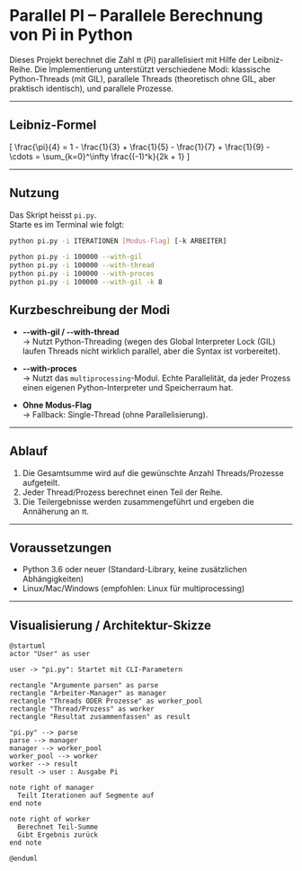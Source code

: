 # Parallel PI – Parallele Berechnung von Pi in Python

Dieses Projekt berechnet die Zahl π (Pi) parallelisiert mit Hilfe der Leibniz-Reihe. Die Implementierung unterstützt verschiedene Modi: klassische Python-Threads (mit GIL), parallele Threads (theoretisch ohne GIL, aber praktisch identisch), und parallele Prozesse.

---

## **Leibniz-Formel**

\[
\frac{\pi}{4} = 1 - \frac{1}{3} + \frac{1}{5} - \frac{1}{7} + \frac{1}{9} - \cdots = \sum_{k=0}^\infty \frac{(-1)^k}{2k + 1}
\]

---

## **Nutzung**

Das Skript heisst `pi.py`.  
Starte es im Terminal wie folgt:

```bash
python pi.py -i ITERATIONEN [Modus-Flag] [-k ARBEITER]

python pi.py -i 100000 --with-gil
python pi.py -i 100000 --with-thread
python pi.py -i 100000 --with-proces
python pi.py -i 100000 --with-gil -k 8
 ```

 ## Kurzbeschreibung der Modi

- **--with-gil / --with-thread**  
  → Nutzt Python-Threading (wegen des Global Interpreter Lock (GIL) laufen Threads nicht wirklich parallel, aber die Syntax ist vorbereitet).

- **--with-proces**  
  → Nutzt das `multiprocessing`-Modul. Echte Parallelität, da jeder Prozess einen eigenen Python-Interpreter und Speicherraum hat.

- **Ohne Modus-Flag**  
  → Fallback: Single-Thread (ohne Parallelisierung).

---

## Ablauf

1. Die Gesamtsumme wird auf die gewünschte Anzahl Threads/Prozesse aufgeteilt.
2. Jeder Thread/Prozess berechnet einen Teil der Reihe.
3. Die Teilergebnisse werden zusammengeführt und ergeben die Annäherung an π.

---

## Voraussetzungen

- Python 3.6 oder neuer (Standard-Library, keine zusätzlichen Abhängigkeiten)
- Linux/Mac/Windows (empfohlen: Linux für multiprocessing)

---

## Visualisierung / Architektur-Skizze
```
@startuml
actor "User" as user

user -> "pi.py": Startet mit CLI-Parametern

rectangle "Argumente parsen" as parse
rectangle "Arbeiter-Manager" as manager
rectangle "Threads ODER Prozesse" as worker_pool
rectangle "Thread/Prozess" as worker
rectangle "Resultat zusammenfassen" as result

"pi.py" --> parse
parse --> manager
manager --> worker_pool
worker_pool --> worker
worker --> result
result -> user : Ausgabe Pi

note right of manager
  Teilt Iterationen auf Segmente auf
end note

note right of worker
  Berechnet Teil-Summe
  Gibt Ergebnis zurück
end note

@enduml
```